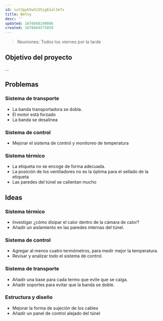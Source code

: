 ```yaml
---
id: sut3gyk5w3i55jg61al1m7v
title: Betsy
desc: ''
updated: 1676668190086
created: 1676664575859
---
```


> Reuniones: Todos los viernes por la tarde

## Objetivo del proyecto

...


## Problemas

### Sistema de transporte
- La banda transportadora se dobla.
- El motor está forzado
- La banda se desalínea

### Sistema de control
- Mejorar el sistema de control y monitoreo de temperatura

### Sistema térmico
- La etiqueta no se encoge de forma adecuada.
- La posición de los ventiladores no es la óptima para el sellado de la etiqueta
- Las paredes del túnel se calientan mucho

## Ideas

### Sistema térmico
- Investigar ¿cómo disipar el calor dentro de la cámara de calor?
- Añadir un aislamiento en las paredes internas del túnel.

### Sistema de control
- Agregar al menos cuatro termómetros, para medir mejor la temperatura.
- Revisar y analizar todo el sistema de control.

### Sistema de transporte
- Añadir una base para cada termo que evite que se caiga.
- Añadir soportes para evitar que la banda se doble.

### Estructura y diseño
- Mejorar la forma de sujeción de los cables
- Añadir un panel de control alejado del túnel